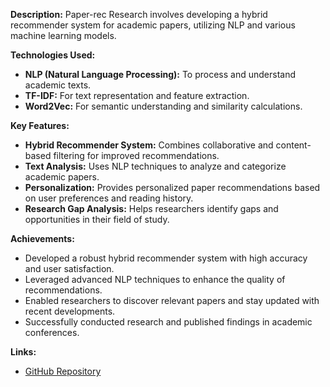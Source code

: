 **Description:**
Paper-rec Research involves developing a hybrid recommender system for academic papers, utilizing NLP and various machine learning models.

**Technologies Used:**
- **NLP (Natural Language Processing):** To process and understand academic texts.
- **TF-IDF:** For text representation and feature extraction.
- **Word2Vec:** For semantic understanding and similarity calculations.

**Key Features:**
- **Hybrid Recommender System:** Combines collaborative and content-based filtering for improved recommendations.
- **Text Analysis:** Uses NLP techniques to analyze and categorize academic papers.
- **Personalization:** Provides personalized paper recommendations based on user preferences and reading history.
- **Research Gap Analysis:** Helps researchers identify gaps and opportunities in their field of study.

**Achievements:**
- Developed a robust hybrid recommender system with high accuracy and user satisfaction.
- Leveraged advanced NLP techniques to enhance the quality of recommendations.
- Enabled researchers to discover relevant papers and stay updated with recent developments.
- Successfully conducted research and published findings in academic conferences.

**Links:**
- [GitHub Repository](https://github.com/adityakh/PaperRecResearch)
